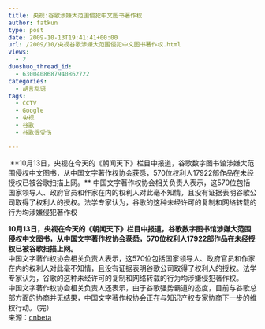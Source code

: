```yaml
---
title: 央视:谷歌涉嫌大范围侵犯中文图书著作权
author: fatkun
type: post
date: 2009-10-13T19:41:41+00:00
url: /2009/10/央视谷歌涉嫌大范围侵犯中文图书著作权.html
views:
  - 2
duoshuo_thread_id:
  - 6300408687940862722
categories:
  - 胡言乱语
tags:
  - CCTV
  - Google
  - 央视
  - 谷歌
  - 谷歌很受伤

---
```

<img onload="ResizeImage(this,620)" src="http://farm3.static.flickr.com/2524/4006716801_33fec77fd9_o.jpg" alt="" title="" />  
**10月13日，央视在今天的《朝闻天下》栏目中报道，谷歌数字图书馆涉嫌大范围侵权中文图书，从中国文字著作权协会获悉，570位权利人17922部作品在未经授权已被谷歌扫描上网。**  
中国文字著作权协会相关负责人表示，这570位包括国家领导人、政府官员和作家在内的权利人对此毫不知情，且没有证据表明谷歌公司取得了权利人的授权。法学专家认为，谷歌的这种未经许可的复制和网络转载的行为均涉嫌侵犯著作权
<!--more-->

  
**10月13日，央视在今天的《朝闻天下》栏目中报道，谷歌数字图书馆涉嫌大范围侵权中文图书，从中国文字著作权协会获悉，570位权利人17922部作品在未经授权已被谷歌扫描上网。**  
中国文字著作权协会相关负责人表示，这570位包括国家领导人、政府官员和作家在内的权利人对此毫不知情，且没有证据表明谷歌公司取得了权利人的授权。法学专家认为，谷歌的这种未经许可的复制和网络转载的行为均涉嫌侵犯著作权。  
中国文字著作权协会相关负责人还表示，由于谷歌强势霸道的态度，目前与谷歌总部方面的协商并无结果，中国文字著作权协会正在与知识产权专家协商下一步的维权行动。（完）  
<img onload="ResizeImage(this,620)" src="http://farm3.static.flickr.com/2524/4006716801_33fec77fd9_o.jpg" alt="" title="" />  
<img onload="ResizeImage(this,620)" src="http://farm3.static.flickr.com/2482/4007482862_6e36a4f1da_o.jpg" alt="" title="" />  
来源：<a href="http://www.cnbeta.com/articles/95402.htm" target="_blank">cnbeta</a>